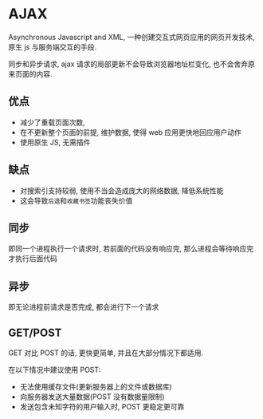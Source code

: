 # AJAX

Asynchronous Javascript and XML, 一种创建交互式网页应用的网页开发技术, 原生 js 与服务端交互的手段.

同步和异步请求, ajax 请求的局部更新不会导致浏览器地址栏变化, 也不会舍弃原来页面的内容.

## 优点

- 减少了重载页面次数,
- 在不更新整个页面的前提, 维护数据, 使得 web 应用更快地回应用户动作
- 使用原生 JS, 无需插件

## 缺点

- 对搜索引支持较弱, 使用不当会造成庞大的网络数据, 降低系统性能
- 这会导致`后退`和`收藏书签`功能丧失价值

## 同步

即同一个进程执行一个请求时, 若前面的代码没有响应完, 那么进程会等待响应完才执行后面代码

## 异步

即无论进程前请求是否完成, 都会进行下一个请求

## GET/POST

GET 对比 POST 的话, 更快更简单, 并且在大部分情况下都适用.

在以下情况中建议使用 POST:

- 无法使用缓存文件(更新服务器上的文件或数据库)
- 向服务器发送大量数据(POST 没有数据量限制)
- 发送包含未知字符的用户输入时, POST 更稳定更可靠

